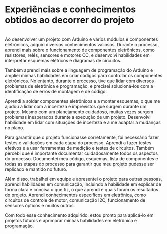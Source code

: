 <h1>Experiências e conhecimentos obtidos ao decorrer do projeto</h1>

</br>Ao desenvolver um projeto com Arduino e vários módulos e componentes eletrônicos, adquiri diversos conhecimentos valiosos. Durante o processo, aprendi mais sobre o 
funcionamento de componentes eletrônicos, como resistores, relés, sensores e motores CC, e desenvolvi habilidades em interpretar esquemas elétricos e diagramas de 
circuitos.

Também aprendi mais sobre a linguagem de programação do Arduino e ampliei minhas habilidades em criar códigos para controlar os componentes eletrônicos. No entanto, 
durante o processo, tive que lidar com diversos problemas de eletrônica e programação, e precisei solucioná-los com a identificação de erros de montagem e de código.

Aprendi a soldar componentes eletrônicos e a montar esquemas, o que me ajudou a lidar com a incerteza e imprevistos que surgem durante um projeto. 
Mesmo com um planejamento cuidadoso, muitas vezes surgem problemas inesperados durante a execução de um projeto. Desenvolvi habilidade em lidar com situações de 
incerteza e a me adaptar a mudanças no plano.

Para garantir que o projeto funcionasse corretamente, foi necessário fazer testes e validações em cada etapa do processo. Aprendi a fazer testes efetivos e a usar 
ferramentas de medição e testes de circuitos. Também percebi que é importante documentar cuidadosamente todos os aspectos do processo. Documentei meu 
código, esquemas, lista de componentes e todas as etapas do processo para garantir que meu projeto pudesse ser replicado e mantido no futuro.

Além disso, trabalhei em equipe e apresentei o projeto para outras pessoas, aprendi habilidades em comunicação, incluindo a habilidade em explicar de forma 
clara e concisa o que fiz, o que aprendi e quais foram os resultados do projeto. Aprendi conhecimentos específicos em eletrônica, como circuitos de controle de motor, 
comunicação I2C, funcionamento de sensores ópticos e muitos outros.

Com todo esse conhecimento adquirido, estou pronto para aplicá-lo em projetos futuros e aprimorar minhas habilidades em eletrônica e programação.
